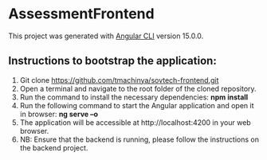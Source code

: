 # AssessmentFrontend

This project was generated with [Angular CLI](https://github.com/angular/angular-cli) version 15.0.0.
## Instructions to bootstrap the application:
1.	Git clone https://github.com/tmachinya/sovtech-frontend.git
2.	Open a terminal and navigate to the root folder of the cloned repository.
3.	Run the  command to install the necessary dependencies: **npm install**
4.	Run the following command to start the Angular application and open it in browser: **ng serve –o**
5.	The application will be accessible at http://localhost:4200 in your web browser.
6.	NB: Ensure that the backend is running, please follow the instructions on the backend project.
